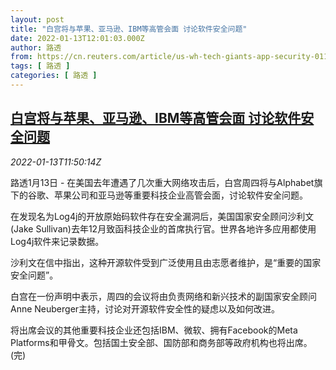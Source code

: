 ```yaml
---
layout: post
title: "白宫将与苹果、亚马逊、IBM等高管会面 讨论软件安全问题"
date: 2022-01-13T12:01:03.000Z
author: 路透
from: https://cn.reuters.com/article/us-wh-tech-giants-app-security-0113-idCNKBS2JN11B
tags: [ 路透 ]
categories: [ 路透 ]
---
```

<!--1642075263000-->
[白宫将与苹果、亚马逊、IBM等高管会面 讨论软件安全问题](https://cn.reuters.com/article/us-wh-tech-giants-app-security-0113-idCNKBS2JN11B)
------

<div>
<div><i>2022-01-13T11:50:14Z</i></div><p>路透1月13日 - 在美国去年遭遇了几次重大网络攻击后，白宫周四将与Alphabet旗下的谷歌、苹果公司和亚马逊等重要科技企业高管会面，讨论软件安全问题。</p><p>在发现名为Log4j的开放原始码软件存在安全漏洞后，美国国家安全顾问沙利文(Jake Sullivan)去年12月致函科技企业的首席执行官。世界各地许多应用都使用Log4j软件来记录数据。</p><p>沙利文在信中指出，这种开源软件受到广泛使用且由志愿者维护，是“重要的国家安全问题”。</p><p>白宫在一份声明中表示，周四的会议将由负责网络和新兴技术的副国家安全顾问Anne Neuberger主持，讨论对开源软件安全性的疑虑以及如何改进。</p><p>将出席会议的其他重要科技企业还包括IBM、微软、拥有Facebook的Meta Platforms和甲骨文。包括国土安全部、国防部和商务部等政府机构也将出席。 (完)</p>
</div>
